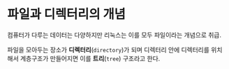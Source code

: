 # 파일과 디렉터리의 개념

컴퓨터가 다루는 데이터는 다양하지만 리눅스는 이를 모두 파일이라는 개념으로 취급.

파일을 모아두는 장소가 **디렉터리**(`directory`)가 되며 디렉터리 안에 디렉터리를 위치해서 계층구조가 만들어지면 이를 **트리**(`tree`) 구조라고 한다.

